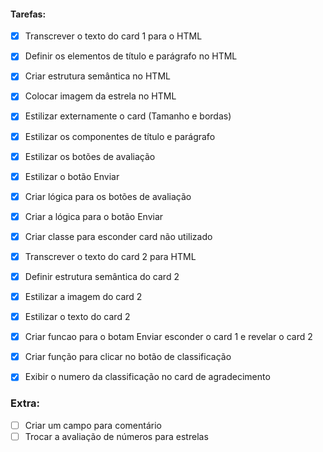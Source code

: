 #### Tarefas:

- [x] Transcrever o texto do card 1 para o HTML
- [x] Definir os elementos de título e parágrafo no HTML
- [x] Criar estrutura semântica no HTML
- [x] Colocar imagem da estrela no HTML
- [x] Estilizar externamente o card (Tamanho e bordas)
- [x] Estilizar os componentes de título e parágrafo
- [x] Estilizar os botões de avaliação
- [x] Estilizar o botão Enviar
- [x] Criar lógica para os botões de avaliação
- [x] Criar a lógica para o botão Enviar
- [x] Criar classe para esconder card não utilizado
- [x] Transcrever o texto do card 2 para HTML
- [x] Definir estrutura semântica do card 2
- [x] Estilizar a imagem do card 2
- [x] Estilizar o texto do card 2
- [x] Criar funcao para o botam Enviar esconder o card 1 e revelar o card 2
- [x] Criar função para clicar no botão de classificação
- [x] Exibir o numero da classificação no card de agradecimento


### Extra:

- [ ] Criar um campo para comentário
- [ ] Trocar a avaliação de números para estrelas
